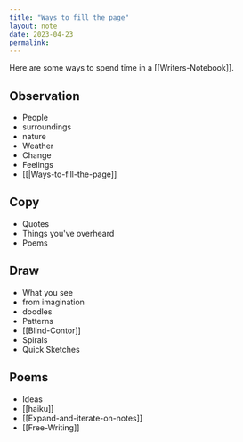 ```yaml
---
title: "Ways to fill the page"
layout: note
date: 2023-04-23
permalink:
---
```


Here are some ways to spend time in a [[Writers-Notebook]]. 

## Observation

- People 
- surroundings 
- nature 
- Weather
- Change
- Feelings
- [[|Ways-to-fill-the-page]]

## Copy

- Quotes
- Things you've overheard
- Poems

## Draw

- What you see
- from imagination
- doodles
- Patterns
- [[Blind-Contor]] 
- Spirals
- Quick Sketches

## Poems

- Ideas 
- [[haiku]]
- [[Expand-and-iterate-on-notes]]
- [[Free-Writing]]
